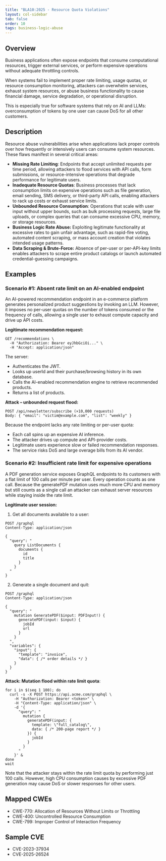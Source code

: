 ```yaml
---
title: "BLA10:2025 - Resource Quota Violations"
layout: col-sidebar
tab: false
order: 10
tags: business-logic-abuse
---
```


## Overview

Business applications often expose endpoints that consume computational resources, trigger external services, or perform
expensive operations without adequate throttling controls.

When systems fail to implement proper rate limiting, usage quotas, or resource consumption monitoring, attackers can overwhelm services,
exhaust system resources, or abuse business functionality to cause financial damage, service degradation, or operational disruption.

This is especially true for software systems that rely on AI and LLMs: overconsumption of tokens by one user can cause DoS
for all other customers.


## Description

Resource abuse vulnerabilities arise when applications lack proper controls over how frequently or intensively users can
consume system resources. These flaws manifest in several critical areas:

* **Missing Rate Limiting**: Endpoints that accept unlimited requests per time period, allowing attackers to flood services with API calls, form submissions, or resource-intensive operations that degrade performance for legitimate users.
* **Inadequate Resource Quotas**: Business processes that lack consumption limits on expensive operations such as file generation, email sending, SMS delivery, or third-party API calls, enabling attackers to rack up costs or exhaust service limits.
* **Unbounded Resource Consumption**: Operations that scale with user input without upper bounds, such as bulk processing requests, large file uploads, or complex queries that can consume excessive CPU, memory, or storage resources.
* **Business Logic Rate Abuse:** Exploiting legitimate functionality at excessive rates to gain unfair advantage, such as rapid-fire voting, automated content scraping, or mass account creation that violates intended usage patterns.
* **Data Scraping & Brute-Force:** Absence of per-user or per-API-key limits enables attackers to scrape entire product catalogs or launch automated credential-guessing campaigns.


## Examples

### Scenario #1: Absent rate limit on an AI-enabled endpoint

An AI-powered recommendation endpoint in an e-commerce platform generates personalized product suggestions by invoking an LLM.
However, it imposes no per-user quotas on the number of tokens consumed or the frequency of calls, allowing a single user to exhaust compute capacity and drive up API costs.

**Legitimate recommendation request:**

```
GET /recommendations \
  -H "Authorization: Bearer eyJhbGciOi..." \
  -H "Accept: application/json"
```

The server:
- Authenticates the JWT.
- Looks up userId and their purchase/browsing history in its own database.
- Calls the AI-enabled recommendation engine to retrieve recommended products.
- Returns a list of products.


**Attack – unbounded request flood:**
```
POST /api/newsletter/subscribe (×10,000 requests)
Body: { "email": "victim@example.com", "list": "weekly" }
```

Because the endpoint lacks any rate limiting or per-user quota:
- Each call spins up an expensive AI inference.
- The attacker drives up compute and API-provider costs.
- Legitimate users experience slow or failed recommendation responses.
- The service risks DoS and large overage bills from its AI vendor.


### Scenario #2: Insufficient rate limit for expensive operations

A PDF generation service exposes GraphQL endpoints to its customers with a flat limit of 100 calls per minute per user.
Every operation counts as one call. Because the generatePDF mutation uses much more CPU and memory but still counts as a single call
an attacker can exhaust server resources while staying inside the rate limit.

**Legitimate user session:**
1. Get all documents available to a user:
```shell
POST /graphql
Content-Type: application/json

{
  "query": "
    query ListDocuments {
      documents {
        id
        title
      }
    }
  "
}
```

2. Generate a single document and quit:
```shell
POST /graphql
Content-Type: application/json

{
  "query": "
    mutation GeneratePDF($input: PDFInput!) {
      generatePDF(input: $input) {
        jobId
        url
      }
    }
  ",
  "variables": {
    "input": {
      "template": "invoice",
      "data": { /* order details */ }
    }
  }
}
```

**Attack: Mutation flood within rate limit quota**:
```shell
for i in $(seq 1 100); do
  curl -s -X POST https://api.acme.com/graphql \
    -H "Authorization: Bearer <token>" \
    -H "Content-Type: application/json" \
    -d '{
      "query": "
        mutation {
          generatePDF(input: {
            template: \"full_catalog\",
            data: { /* 200-page report */ }
          }) {
            jobId
          }
        }
      "
    }' &
done
wait
```

Note that the attacker stays within the rate limit quota by performing just 100 calls.
However, high CPU consumption causes by excessive PDF generation may cause DoS or slower responses for other users.  

## Mapped CWEs
- CWE-770: Allocation of Resources Without Limits or Throttling
- CWE-400: Uncontrolled Resource Consumption
- CWE-799: Improper Control of Interaction Frequency

## Sample CVE
- CVE-2023-37934
- CVE-2025-26524